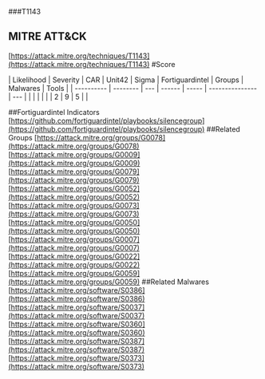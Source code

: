###T1143
## MITRE ATT&CK
[https://attack.mitre.org/techniques/T1143](https://attack.mitre.org/techniques/T1143)
#Score

| Likelihood | Severity | CAR | Unit42 | Sigma | Fortiguardintel | Groups | Malwares | Tools |
| ---------- | -------- | --- | ------ | ----- | --------------- | ---  |
 |   |   |   |   |   | 2 | 9 | 5 |   |

##Fortiguardintel Indicators
[https://github.com/fortiguardintel/playbooks/silencegroup](https://github.com/fortiguardintel/playbooks/silencegroup)
[]()
##Related Groups
[https://attack.mitre.org/groups/G0078](https://attack.mitre.org/groups/G0078)
[https://attack.mitre.org/groups/G0009](https://attack.mitre.org/groups/G0009)
[https://attack.mitre.org/groups/G0079](https://attack.mitre.org/groups/G0079)
[https://attack.mitre.org/groups/G0052](https://attack.mitre.org/groups/G0052)
[https://attack.mitre.org/groups/G0073](https://attack.mitre.org/groups/G0073)
[https://attack.mitre.org/groups/G0050](https://attack.mitre.org/groups/G0050)
[https://attack.mitre.org/groups/G0007](https://attack.mitre.org/groups/G0007)
[https://attack.mitre.org/groups/G0022](https://attack.mitre.org/groups/G0022)
[https://attack.mitre.org/groups/G0059](https://attack.mitre.org/groups/G0059)
[]()
##Related Malwares
[https://attack.mitre.org/software/S0386](https://attack.mitre.org/software/S0386)
[https://attack.mitre.org/software/S0037](https://attack.mitre.org/software/S0037)
[https://attack.mitre.org/software/S0360](https://attack.mitre.org/software/S0360)
[https://attack.mitre.org/software/S0387](https://attack.mitre.org/software/S0387)
[https://attack.mitre.org/software/S0373](https://attack.mitre.org/software/S0373)
[]()
